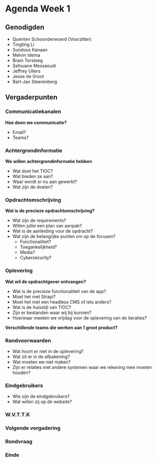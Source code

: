 # Agenda Week 1

## Genodigden

- Quenten Schoonderwoerd (Voorzitter)
- Tingting Li
- Sundous Kanaan
- Melvin Idema
- Bram Tersteeg
- Safouane Messaoudi
- Jeffrey Ullers
- Jesse de Groot
- Bart-Jan Steerenberg

## Vergaderpunten

### Communicatiekanalen

**Hoe doen we communicatie?**

- Email?
- Teams?

### Achtergrondinformatie

**We willen achtergrondinformatie hebben**

- Wat doet het TIOC?
- Wat bieden ze aan?
- Waar wordt er nu aan gewerkt?
- Wat zijn de doelen?

### Opdrachtomschrijving

**Wat is de precieze opdrachtomschrijving?**

- Wat zijn de requirements?
- Willen jullie een plan van aanpak?
- Wat is de aanleiding voor de opdracht?
- Wat zijn de belangrijke punten om op de focusen?
	- Functionaliteit?
	- Toegankelijkheid?
	- Media?
	- Cybersecurity?

### Oplevering

**Wat wil de opdrachtgever ontvangen?**

- Wat is de precieze functionaliteit van de app?
- Moet het met Strapi?
- Moet het met een headless CMS of iets anders?
- Wat is de huisstijl van TIOC?
- Zijn er bestanden waar wij bij kunnen?
- Hoe/waar meeten we vrijdag voor de oplevering van de iteraties?

**Verschillende teams die werken aan 1 groot product?**

### Randvoorwaarden

- Wat hoort er niet in de oplevering?
- Wat zit er in de afbakening?
- Wat moeten we niet maken?
- Zijn er relaties met andere systemen waar we rekening mee moeten houden?

### Eindgebruikers

- Wie zijn de eindgebruikers?
- Wat willen zij op de website?

### W.V.T.T.K

### Volgende vergadering

### Rondvraag

### Einde





<!-- Afspreken hoe we opleveren
Afspreken waar we de iteraties opleveren (locatie voor meeting)

Bart-Jan zou het tof vinden als het product ook echt werkt (ff denken of dat haalbaar is)
Misschien kan je de teams aan verschillende onderdelen van het project laten werken

Vragen hoe het nu al werkt
	Ze werken nu al met een Strapi
Vragen of er voorbeelden zijn
	Wat vindt hij wel interessant en wat niet
Waar zit het pijnpunt, wat is er lastig? Security, media, design, toegankelijkheid? -->

<!-- Sanne gaat Maandag vragen waar je individueel gaat focussen, zeg dit tegen de afwezigen
Kan ook soft-skills zijn zoals vergaderingen leiden enzo
 -->
